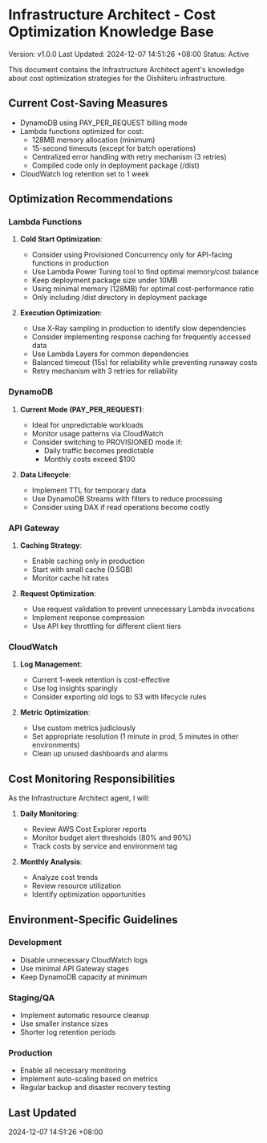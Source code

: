 # Infrastructure Architect - Cost Optimization Knowledge Base

Version: v1.0.0
Last Updated: 2024-12-07 14:51:26 +08:00
Status: Active

This document contains the Infrastructure Architect agent's knowledge about cost optimization strategies for the Oishiiteru infrastructure.

## Current Cost-Saving Measures

- DynamoDB using PAY_PER_REQUEST billing mode
- Lambda functions optimized for cost:
    - 128MB memory allocation (minimum)
    - 15-second timeouts (except for batch operations)
    - Centralized error handling with retry mechanism (3 retries)
    - Compiled code only in deployment package (/dist)
- CloudWatch log retention set to 1 week

## Optimization Recommendations

### Lambda Functions

1. **Cold Start Optimization**:

    - Consider using Provisioned Concurrency only for API-facing functions in production
    - Use Lambda Power Tuning tool to find optimal memory/cost balance
    - Keep deployment package size under 10MB
    - Using minimal memory (128MB) for optimal cost-performance ratio
    - Only including /dist directory in deployment package

2. **Execution Optimization**:
    - Use X-Ray sampling in production to identify slow dependencies
    - Consider implementing response caching for frequently accessed data
    - Use Lambda Layers for common dependencies
    - Balanced timeout (15s) for reliability while preventing runaway costs
    - Retry mechanism with 3 retries for reliability

### DynamoDB

1. **Current Mode (PAY_PER_REQUEST)**:

    - Ideal for unpredictable workloads
    - Monitor usage patterns via CloudWatch
    - Consider switching to PROVISIONED mode if:
        - Daily traffic becomes predictable
        - Monthly costs exceed $100

2. **Data Lifecycle**:
    - Implement TTL for temporary data
    - Use DynamoDB Streams with filters to reduce processing
    - Consider using DAX if read operations become costly

### API Gateway

1. **Caching Strategy**:

    - Enable caching only in production
    - Start with small cache (0.5GB)
    - Monitor cache hit rates

2. **Request Optimization**:
    - Use request validation to prevent unnecessary Lambda invocations
    - Implement response compression
    - Use API key throttling for different client tiers

### CloudWatch

1. **Log Management**:

    - Current 1-week retention is cost-effective
    - Use log insights sparingly
    - Consider exporting old logs to S3 with lifecycle rules

2. **Metric Optimization**:
    - Use custom metrics judiciously
    - Set appropriate resolution (1 minute in prod, 5 minutes in other environments)
    - Clean up unused dashboards and alarms

## Cost Monitoring Responsibilities

As the Infrastructure Architect agent, I will:

1. **Daily Monitoring**:

    - Review AWS Cost Explorer reports
    - Monitor budget alert thresholds (80% and 90%)
    - Track costs by service and environment tag

2. **Monthly Analysis**:
    - Analyze cost trends
    - Review resource utilization
    - Identify optimization opportunities

## Environment-Specific Guidelines

### Development

- Disable unnecessary CloudWatch logs
- Use minimal API Gateway stages
- Keep DynamoDB capacity at minimum

### Staging/QA

- Implement automatic resource cleanup
- Use smaller instance sizes
- Shorter log retention periods

### Production

- Enable all necessary monitoring
- Implement auto-scaling based on metrics
- Regular backup and disaster recovery testing

## Last Updated

2024-12-07 14:51:26 +08:00
